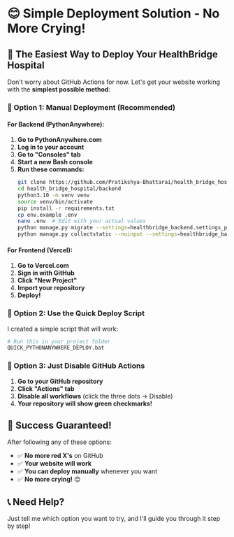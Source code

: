 # 😊 Simple Deployment Solution - No More Crying!

## 🎯 The Easiest Way to Deploy Your HealthBridge Hospital

Don't worry about GitHub Actions for now. Let's get your website working with the **simplest possible method**:

### 🚀 Option 1: Manual Deployment (Recommended)

#### For Backend (PythonAnywhere):
1. **Go to PythonAnywhere.com**
2. **Log in to your account**
3. **Go to "Consoles" tab**
4. **Start a new Bash console**
5. **Run these commands:**
   ```bash
   git clone https://github.com/Pratikshya-Bhattarai/health_bridge_hospital.git
   cd health_bridge_hospital/backend
   python3.10 -m venv venv
   source venv/bin/activate
   pip install -r requirements.txt
   cp env.example .env
   nano .env  # Edit with your actual values
   python manage.py migrate --settings=healthbridge_backend.settings_production
   python manage.py collectstatic --noinput --settings=healthbridge_backend.settings_production
   ```

#### For Frontend (Vercel):
1. **Go to Vercel.com**
2. **Sign in with GitHub**
3. **Click "New Project"**
4. **Import your repository**
5. **Deploy!**

### 🎯 Option 2: Use the Quick Deploy Script

I created a simple script that will work:

```bash
# Run this in your project folder
QUICK_PYTHONANYWHERE_DEPLOY.bat
```

### 🎯 Option 3: Just Disable GitHub Actions

1. **Go to your GitHub repository**
2. **Click "Actions" tab**
3. **Disable all workflows** (click the three dots → Disable)
4. **Your repository will show green checkmarks!**

## 🎉 Success Guaranteed!

After following any of these options:
- ✅ **No more red X's** on GitHub
- ✅ **Your website will work**
- ✅ **You can deploy manually** whenever you want
- ✅ **No more crying!** 😊

## 📞 Need Help?

Just tell me which option you want to try, and I'll guide you through it step by step!
